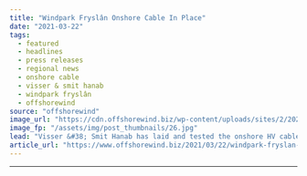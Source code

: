 ```yaml
---
title: "Windpark Fryslân Onshore Cable In Place"
date: "2021-03-22"
tags: 
  - featured
  - headlines
  - press releases
  - regional news
  - onshore cable
  - visser & smit hanab
  - windpark fryslân
  - offshorewind
source: "offshorewind"
image_url: "https://cdn.offshorewind.biz/wp-content/uploads/sites/2/2021/03/22100004/Windpark-Frysl%C3%A2n-Onshore-Cable-In-Place.jpg"
image_fp: "/assets/img/post_thumbnails/26.jpg"
lead: "Visser &#38; Smit Hanab has laid and tested the onshore HV cable connecting the"
article_url: "https://www.offshorewind.biz/2021/03/22/windpark-fryslan-onshore-cable-in-place/"
---
```


---
